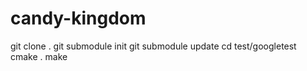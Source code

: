 # candy-kingdom

git clone .
git submodule init
git submodule update
cd test/googletest
cmake .
make
